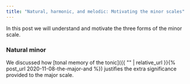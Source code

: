 ```yaml
---
title: "Natural, harmonic, and melodic: Motivating the minor scales"
---
```


In this post we will understand and motivate the three forms of the minor scale.

### Natural minor

We discussed how [tonal memory of the tonic]({{ "" | relative_url }}{% post_url 2020-11-08-the-major-and %}) justifies the extra significance provided to the major scale. 
